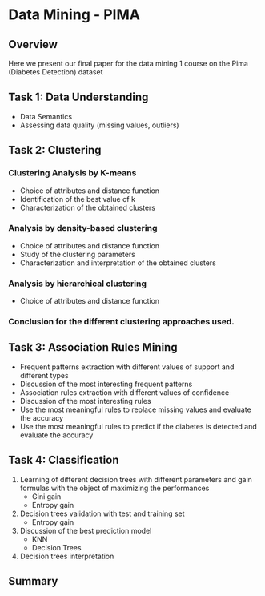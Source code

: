 # Data Mining - PIMA
## Overview
Here we present our final paper for the data mining 1 course on the Pima (Diabetes Detection) dataset
## Task 1: Data Understanding
* Data Semantics
* Assessing data quality (missing values, outliers)
## Task 2: Clustering
### Clustering Analysis by K-means
* Choice of attributes and distance function
* Identification of the best value of k
* Characterization of the obtained clusters
### Analysis by density-based clustering
* Choice of attributes and distance function
* Study of the clustering parameters
* Characterization and interpretation of the obtained clusters
### Analysis by hierarchical clustering
* Choice of attributes and distance function
### Conclusion for the different clustering approaches used.
## Task 3: Association Rules Mining
* Frequent patterns extraction with different values of support and different types
* Discussion of the most interesting frequent patterns
* Association rules extraction with different values of confidence
* Discussion of the most interesting rules
* Use the most meaningful rules to replace missing values and evaluate the accuracy
* Use the most meaningful rules to predict if the diabetes is detected and evaluate the accuracy
## Task 4: Classification
1. Learning of different decision trees with different parameters and gain formulas with the object of maximizing the performances
   * Gini gain
   * Entropy gain
2. Decision trees validation with test and training set
   * Entropy gain
3. Discussion of the best prediction model
   * KNN
   * Decision Trees
4. Decision trees interpretation
## Summary



